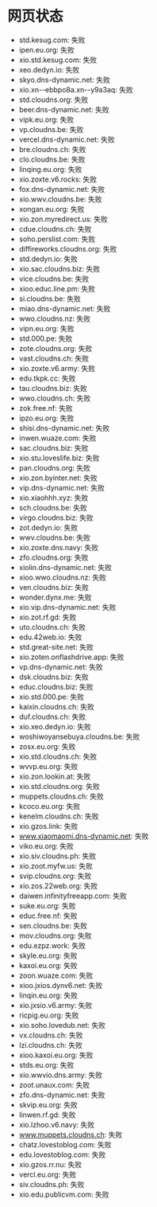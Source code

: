 # 网页状态
- std.kesug.com: 失败
- ipen.eu.org: 失败
- xio.std.kesug.com: 失败
- xeo.dedyn.io: 失败
- skyo.dns-dynamic.net: 失败
- xio.xn--ebbpo8a.xn--y9a3aq: 失败
- std.cloudns.org: 失败
- beer.dns-dynamic.net: 失败
- vipk.eu.org: 失败
- vp.cloudns.be: 失败
- vercel.dns-dynamic.net: 失败
- bre.cloudns.ch: 失败
- clo.cloudns.be: 失败
- linqing.eu.org: 失败
- xio.zoxte.v6.rocks: 失败
- fox.dns-dynamic.net: 失败
- xio.wwv.cloudns.be: 失败
- xongan.eu.org: 失败
- xio.zon.myredirect.us: 失败
- cdue.cloudns.ch: 失败
- soho.perslist.com: 失败
- diffireworks.cloudns.org: 失败
- std.dedyn.io: 失败
- xio.sac.cloudns.biz: 失败
- vice.cloudns.be: 失败
- xioo.educ.line.pm: 失败
- si.cloudns.be: 失败
- miao.dns-dynamic.net: 失败
- wwo.cloudns.nz: 失败
- vipn.eu.org: 失败
- std.000.pe: 失败
- zote.cloudns.org: 失败
- vast.cloudns.ch: 失败
- xio.zoxte.v6.army: 失败
- edu.tkpk.cc: 失败
- tau.cloudns.biz: 失败
- wwo.cloudns.ch: 失败
- zok.free.nf: 失败
- ipzo.eu.org: 失败
- shisi.dns-dynamic.net: 失败
- inwen.wuaze.com: 失败
- sac.cloudns.biz: 失败
- xio.stu.loveslife.biz: 失败
- pan.cloudns.org: 失败
- xio.zon.byinter.net: 失败
- vip.dns-dynamic.net: 失败
- xio.xiaohhh.xyz: 失败
- sch.cloudns.be: 失败
- virgo.cloudns.biz: 失败
- zot.dedyn.io: 失败
- wwv.cloudns.be: 失败
- xio.zoxte.dns.navy: 失败
- zfo.cloudns.org: 失败
- xiolin.dns-dynamic.net: 失败
- xioo.wwo.cloudns.nz: 失败
- ven.cloudns.biz: 失败
- wonder.dynx.me: 失败
- xio.vip.dns-dynamic.net: 失败
- xio.zot.rf.gd: 失败
- uto.cloudns.ch: 失败
- edu.42web.io: 失败
- std.great-site.net: 失败
- xio.zoten.onflashdrive.app: 失败
- vp.dns-dynamic.net: 失败
- dsk.cloudns.biz: 失败
- educ.cloudns.biz: 失败
- xio.std.000.pe: 失败
- kaixin.cloudns.ch: 失败
- duf.cloudns.ch: 失败
- xio.xeo.dedyn.io: 失败
- woshiwoyansebuya.cloudns.be: 失败
- zosx.eu.org: 失败
- xio.std.cloudns.ch: 失败
- wvvp.eu.org: 失败
- xio.zon.lookin.at: 失败
- xio.std.cloudns.org: 失败
- muppets.cloudns.ch: 失败
- kcoco.eu.org: 失败
- kenelm.cloudns.ch: 失败
- xio.gzos.link: 失败
- www.xiaomaomi.dns-dynamic.net: 失败
- viko.eu.org: 失败
- xio.siv.cloudns.ph: 失败
- xio.zoot.myfw.us: 失败
- svip.cloudns.org: 失败
- xio.zos.22web.org: 失败
- daiwen.infinityfreeapp.com: 失败
- suke.eu.org: 失败
- educ.free.nf: 失败
- sen.cloudns.be: 失败
- mov.cloudns.org: 失败
- edu.ezpz.work: 失败
- skyle.eu.org: 失败
- kaxoi.eu.org: 失败
- zoon.wuaze.com: 失败
- xioo.jxios.dynv6.net: 失败
- linqin.eu.org: 失败
- xio.jxsio.v6.army: 失败
- ricpig.eu.org: 失败
- xio.soho.lovedub.net: 失败
- vx.cloudns.ch: 失败
- lzi.cloudns.ch: 失败
- xioo.kaxoi.eu.org: 失败
- stds.eu.org: 失败
- xio.wwvio.dns.army: 失败
- zoot.unaux.com: 失败
- zfo.dns-dynamic.net: 失败
- skvip.eu.org: 失败
- linwen.rf.gd: 失败
- xio.lzhoo.v6.navy: 失败
- www.muppets.cloudns.ch: 失败
- chatz.lovestoblog.com: 失败
- edu.lovestoblog.com: 失败
- xio.gzos.rr.nu: 失败
- vercl.eu.org: 失败
- siv.cloudns.ph: 失败
- xio.edu.publicvm.com: 失败
